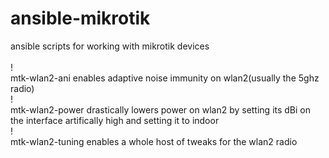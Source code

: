 # ansible-mikrotik
ansible scripts for working with mikrotik devices <br><br>
!<br>
mtk-wlan2-ani enables adaptive noise immunity on wlan2(usually the 5ghz radio)<br>
!<br>
mtk-wlan2-power drastically lowers power on wlan2 by setting its dBi on the interface artifically high and setting it to indoor<br>
!<br>
mtk-wlan2-tuning enables a whole host of tweaks for the wlan2 radio<br>
